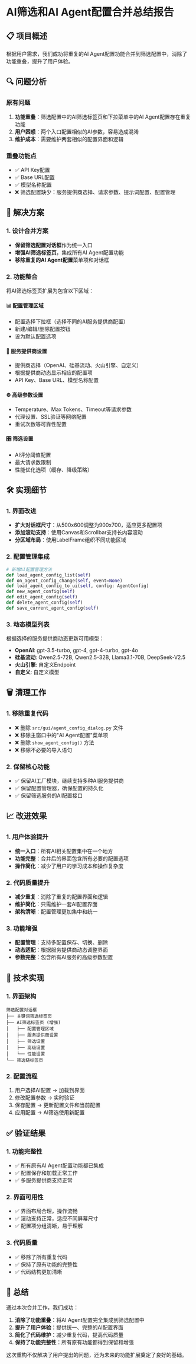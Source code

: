 # AI筛选和AI Agent配置合并总结报告

## 📋 项目概述

根据用户需求，我们成功将重复的AI Agent配置功能合并到筛选配置中，消除了功能重叠，提升了用户体验。

## 🔍 问题分析

### 原有问题
1. **功能重叠**：筛选配置中的AI筛选标签页和下拉菜单中的AI Agent配置存在重复功能
2. **用户困惑**：两个入口配置相似的AI参数，容易造成混淆
3. **维护成本**：需要维护两套相似的配置界面和逻辑

### 重叠功能点
- ✅ API Key配置
- ✅ Base URL配置  
- ✅ 模型名称配置
- ❌ 筛选配置缺少：服务提供商选择、请求参数、提示词配置、配置管理

## 🎯 解决方案

### 1. 设计合并方案
- **保留筛选配置对话框**作为统一入口
- **增强AI筛选标签页**，集成所有AI Agent配置功能
- **移除重复的AI Agent配置**菜单项和对话框

### 2. 功能整合
将AI筛选标签页扩展为包含以下区域：

#### 📊 配置管理区域
- 配置选择下拉框（选择不同的AI服务提供商配置）
- 新建/编辑/删除配置按钮
- 设为默认配置选项

#### 🔧 服务提供商设置
- 提供商选择（OpenAI、硅基流动、火山引擎、自定义）
- 根据提供商动态显示相应的配置项
- API Key、Base URL、模型名称配置

#### ⚙️ 高级参数设置
- Temperature、Max Tokens、Timeout等请求参数
- 代理设置、SSL验证等网络配置
- 重试次数等可靠性配置

#### 🎛️ 筛选设置
- AI评分阈值配置
- 最大请求数限制
- 性能优化选项（缓存、降级策略）

## 🛠️ 实现细节

### 1. 界面改进
- **扩大对话框尺寸**：从500x600调整为900x700，适应更多配置项
- **添加滚动支持**：使用Canvas和Scrollbar支持长内容滚动
- **分区域布局**：使用LabelFrame组织不同功能区域

### 2. 配置管理集成
```python
# 新增AI配置管理方法
def load_agent_config_list(self)
def on_agent_config_change(self, event=None)
def load_agent_config_to_ui(self, config: AgentConfig)
def new_agent_config(self)
def edit_agent_config(self)
def delete_agent_config(self)
def save_current_agent_config(self)
```

### 3. 动态模型列表
根据选择的服务提供商动态更新可用模型：
- **OpenAI**: gpt-3.5-turbo, gpt-4, gpt-4-turbo, gpt-4o
- **硅基流动**: Qwen2.5-72B, Qwen2.5-32B, Llama3.1-70B, DeepSeek-V2.5
- **火山引擎**: 自定义Endpoint
- **自定义**: 自定义模型

## 🗑️ 清理工作

### 1. 移除重复代码
- ❌ 删除 `src/gui/agent_config_dialog.py` 文件
- ❌ 移除主窗口中的"AI Agent配置"菜单项
- ❌ 删除 `show_agent_config()` 方法
- ❌ 移除不必要的导入语句

### 2. 保留核心功能
- ✅ 保留AI工厂模块，继续支持多种AI服务提供商
- ✅ 保留配置管理器，确保配置的持久化
- ✅ 保留筛选服务的AI配置接口

## 📈 改进效果

### 1. 用户体验提升
- **统一入口**：所有AI相关配置集中在一个地方
- **功能完整**：合并后的界面包含所有必要的配置选项
- **操作简化**：减少了用户的学习成本和操作复杂度

### 2. 代码质量提升
- **减少重复**：消除了重复的配置界面和逻辑
- **维护简化**：只需维护一套AI配置界面
- **架构清晰**：配置管理更加集中和统一

### 3. 功能增强
- **配置管理**：支持多配置保存、切换、删除
- **动态适配**：根据服务提供商动态调整界面
- **参数完整**：包含所有AI服务的高级参数配置

## 🔧 技术实现

### 1. 界面架构
```
筛选配置对话框
├── 关键词筛选标签页
├── AI筛选标签页 (增强)
│   ├── 配置管理区域
│   ├── 服务提供商设置
│   ├── 筛选设置
│   ├── 高级设置
│   └── 性能设置
└── 筛选链标签页
```

### 2. 配置流程
1. 用户选择AI配置 → 加载到界面
2. 修改配置参数 → 实时验证
3. 保存配置 → 更新配置文件和当前配置
4. 应用配置 → AI筛选使用新配置

## ✅ 验证结果

### 1. 功能完整性
- ✅ 所有原有AI Agent配置功能都已集成
- ✅ 配置保存和加载正常工作
- ✅ 多服务提供商支持正常

### 2. 界面可用性
- ✅ 界面布局合理，操作流畅
- ✅ 滚动支持正常，适应不同屏幕尺寸
- ✅ 配置项分组清晰，易于理解

### 3. 代码质量
- ✅ 移除了所有重复代码
- ✅ 保持了原有功能的完整性
- ✅ 代码结构更加清晰

## 🎉 总结

通过本次合并工作，我们成功：

1. **消除了功能重叠**：将AI Agent配置完全集成到筛选配置中
2. **提升了用户体验**：提供统一、完整的AI配置界面
3. **简化了代码维护**：减少重复代码，提高代码质量
4. **保持了功能完整性**：所有原有功能都得到保留和增强

这次重构不仅解决了用户提出的问题，还为未来的功能扩展奠定了良好的基础。
